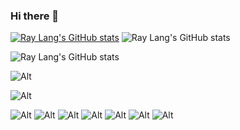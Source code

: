 ### Hi there 👋

[![Ray Lang's GitHub stats](https://github-readme-stats.vercel.app/api?username=raymondlang)](https://github.com/raymondlang/github-readme-stats)
![Ray Lang's GitHub stats](https://github-readme-stats.vercel.app/api?username=raymondlang&show_icons=true&theme=transparent)

![Ray Lang's GitHub stats](https://github-readme-stats-sigma-five.vercel.app/api/top-langs/?username=raymondlang&layout=compact&hide=contribs&show_icons=true&theme=dark)


![Alt](https://camo.githubusercontent.com/7eee6e6f657866592c5d726c190fe073cebe9f599e1c659ad010c6edd6c039dc/68747470733a2f2f696d672e736869656c64732e696f2f62616467652f4a6176617363726970742d4637444631453f7374796c653d666f722d7468652d6261646765266c6f676f3d6a617661736372697074266c6f676f436f6c6f723d626c61636b)

![Alt](https://camo.githubusercontent.com/1f1d3615cd6d21d1ee64536729897532db5dfd4aaac8494c9cdead68a0a4a86c/68747470733a2f2f696d672e736869656c64732e696f2f62616467652f507974686f6e2d3430383142333f7374796c653d666f722d7468652d6261646765266c6f676f3d707974686f6e266c6f676f436f6c6f723d666665363661)

![Alt](https://camo.githubusercontent.com/7eee6e6f657866592c5d726c190fe073cebe9f599e1c659ad010c6edd6c039dc/68747470733a2f2f696d672e736869656c64732e696f2f62616467652f4a6176617363726970742d4637444631453f7374796c653d666f722d7468652d6261646765266c6f676f3d6a617661736372697074266c6f676f436f6c6f723d626c61636b)
![Alt](https://camo.githubusercontent.com/7eee6e6f657866592c5d726c190fe073cebe9f599e1c659ad010c6edd6c039dc/68747470733a2f2f696d672e736869656c64732e696f2f62616467652f4a6176617363726970742d4637444631453f7374796c653d666f722d7468652d6261646765266c6f676f3d6a617661736372697074266c6f676f436f6c6f723d626c61636b)
![Alt](https://camo.githubusercontent.com/7eee6e6f657866592c5d726c190fe073cebe9f599e1c659ad010c6edd6c039dc/68747470733a2f2f696d672e736869656c64732e696f2f62616467652f4a6176617363726970742d4637444631453f7374796c653d666f722d7468652d6261646765266c6f676f3d6a617661736372697074266c6f676f436f6c6f723d626c61636b)
![Alt](https://camo.githubusercontent.com/7eee6e6f657866592c5d726c190fe073cebe9f599e1c659ad010c6edd6c039dc/68747470733a2f2f696d672e736869656c64732e696f2f62616467652f4a6176617363726970742d4637444631453f7374796c653d666f722d7468652d6261646765266c6f676f3d6a617661736372697074266c6f676f436f6c6f723d626c61636b)
![Alt](https://camo.githubusercontent.com/7eee6e6f657866592c5d726c190fe073cebe9f599e1c659ad010c6edd6c039dc/68747470733a2f2f696d672e736869656c64732e696f2f62616467652f4a6176617363726970742d4637444631453f7374796c653d666f722d7468652d6261646765266c6f676f3d6a617661736372697074266c6f676f436f6c6f723d626c61636b)
![Alt](https://camo.githubusercontent.com/7eee6e6f657866592c5d726c190fe073cebe9f599e1c659ad010c6edd6c039dc/68747470733a2f2f696d672e736869656c64732e696f2f62616467652f4a6176617363726970742d4637444631453f7374796c653d666f722d7468652d6261646765266c6f676f3d6a617661736372697074266c6f676f436f6c6f723d626c61636b)
![Alt](https://camo.githubusercontent.com/7eee6e6f657866592c5d726c190fe073cebe9f599e1c659ad010c6edd6c039dc/68747470733a2f2f696d672e736869656c64732e696f2f62616467652f4a6176617363726970742d4637444631453f7374796c653d666f722d7468652d6261646765266c6f676f3d6a617661736372697074266c6f676f436f6c6f723d626c61636b)



<!--
**raymondlang/raymondlang** is a ✨ _special_ ✨ repository because its `README.md` (this file) appears on your GitHub profile.


Here are some ideas to get you started:

- 🔭 I’m currently working on ...
- 🌱 I’m currently learning ...
- 👯 I’m looking to collaborate on ...
- 🤔 I’m looking for help with ...
- 💬 Ask me about ...
- 📫 How to reach me: ...
- 😄 Pronouns: ...
- ⚡ Fun fact: ...
-->
